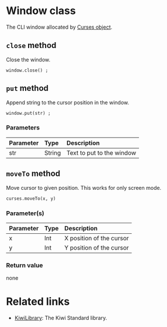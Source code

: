 # Window class
The CLI window allocated by [Curses object](https://github.com/steelwheels/KiwiScript/blob/master/KiwiLibrary/Document/Class/Curses.md).

## `close` method
Close the window.
````
window.close() ;
````

## `put` method
Append string to the cursor position in the window.
````
window.put(str) ;
````

### Parameters
|Parameter    |Type   |Description                    |
|:---         |:---   |:---                           |
|str          |String |Text to put to the window      |

## `moveTo` method
Move cursor to given position.
This works for only screen mode.
````
curses.moveTo(x, y)
````
### Parameter(s)
|Parameter    |Type    |Description                    |
|:---         |:---    |:---                           |
|x            |Int     |X position of the cursor       |
|y            |Int     |Y position of the cursor       |

### Return value
none

# Related links
* [KiwiLibrary](https://github.com/steelwheels/KiwiScript/blob/master/KiwiLibrary/Document/Library.md): The Kiwi Standard library.
